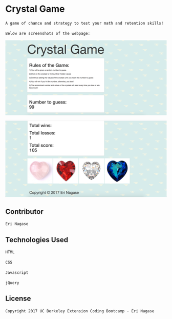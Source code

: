 # Crystal Game

	A game of chance and strategy to test your math and retention skills! 

	Below are screenshots of the webpage: 
	
![Image of webpage](assets/images/crystal.png)

![Image of webpage](assets/images/crystal1.png)

## Contributor

	Eri Nagase

## Technologies Used

	HTML

	CSS

	Javascript

	jQuery

## License
	Copyright 2017 UC Berkeley Extension Coding Bootcamp - Eri Nagase